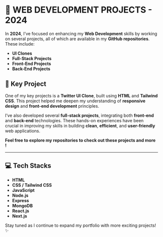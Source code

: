 # 🚀 **WEB DEVELOPMENT PROJECTS - 2024**

In **2024**, I’ve focused on enhancing my **Web Development** skills by working on several projects, all of which are available in my **GitHub repositories**. These include:

- **UI Clones**
- **Full-Stack Projects**
- **Front-End Projects**
- **Back-End Projects**

## 🔑 Key Project
One of my key projects is a **Twitter UI Clone**, built using **HTML** and **Tailwind CSS**. This project helped me deepen my understanding of **responsive design** and **front-end development** principles.

I’ve also developed several **full-stack projects**, integrating both **front-end** and **back-end** technologies. These hands-on experiences have been crucial in improving my skills in building **clean**, **efficient**, and **user-friendly** web applications.

**Feel free to explore my repositories to check out these projects and more !**

---

## 💻 Tech Stacks
- **HTML**
- **CSS / Tailwind CSS**
- **JavaScript**
- **Node.js**
- **Express**
- **MongoDB**
- **React.js**
- **Next.js**

Stay tuned as I continue to expand my portfolio with more exciting projects! ✨
